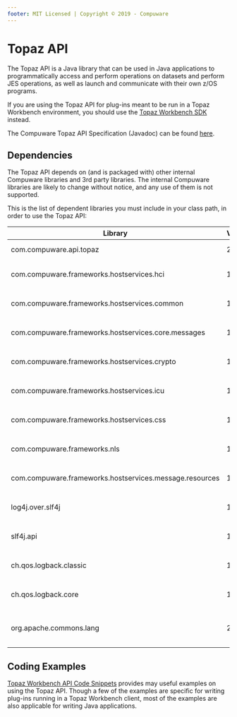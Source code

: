 ```yaml
---
footer: MIT Licensed | Copyright © 2019 - Compuware
---
```


# Topaz API

The Topaz API is a Java library that can be used in Java applications to programmatically access and perform operations on datasets and perform JES operations, as well as launch and communicate with their own z/OS programs.

If you are using the Topaz API for plug-ins meant to be run in a Topaz Workbench environment, you should use the [Topaz Workbench SDK](Topaz_Workbench_SDK.md) instead.

The Compuware Topaz API Specification (Javadoc) can be found <a href="../javadoc/topaz_api/index.html" target="_blank">here</a>.  

## Dependencies

The Topaz API depends on (and is packaged with) other internal Compuware libraries and 3rd party libraries. The internal Compuware libraries are likely to change without notice, and any use of them is not supported.

This is the list of dependent libraries you must include in your class path, in order to use the Topaz API:

Library | Version | Description
------- | ------- | -----------
com.compuware.api.topaz | 2.0.0 | The Topaz API
com.compuware.frameworks.hostservices.hci | 19.5.1 | Internal Compuware library
com.compuware.frameworks.hostservices.common | 19.5.1 | Internal Compuware library
com.compuware.frameworks.hostservices.core.messages | 19.5.1 | Internal Compuware Library
com.compuware.frameworks.hostservices.crypto | 19.5.1 | Internal Compuware library
com.compuware.frameworks.hostservices.icu | 19.5.1 | Internal Compuware library
com.compuware.frameworks.hostservices.css | 19.5.1 | Internal Compuware library
com.compuware.frameworks.nls | 19.5.1 | Internal Compuware library
com.compuware.frameworks.hostservices.message.resources | 19.5.1 | Internal Compuware library
log4j.over.slf4j | 1.7.6 | 3rd party logging library
slf4j.api | 1.7.6 | 3rd party logging library
ch.qos.logback.classic | 1.1.1 | 3rd party logging library
ch.qos.logback.core | 1.1.1 | 3rd party logging library
org.apache.commons.lang | 2.6.0 | 3rd party language utilities library

## Coding Examples

[Topaz Workbench API Code Snippets](Topaz_Workbench_API_Code_Snippets.md) provides may useful examples on using the Topaz API. Though a few of the examples are specific for writing plug-ins running in a Topaz Workbench client, most of the examples are also applicable for writing Java applications.
